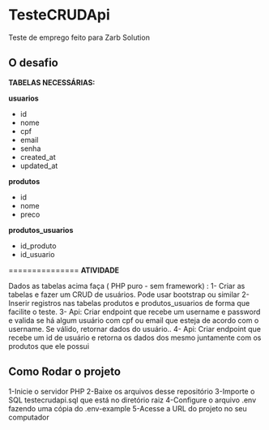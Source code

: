 # TesteCRUDApi
Teste de emprego feito para Zarb Solution

## O desafio

**TABELAS NECESSÁRIAS:**

**usuarios**

- id
- nome
- cpf
- email
- senha
- created_at
- updated_at

**produtos**

- id
- nome
- preco

**produtos_usuarios**

- id_produto
- id_usuario

===============
**ATIVIDADE**

Dados as tabelas acima faça ( PHP puro  - sem framework) :
1- Criar as tabelas e fazer um CRUD de usuários. Pode usar bootstrap ou similar
2- Inserir registros nas tabelas produtos e produtos_usuarios de forma que facilite o teste.
3- Api: Criar endpoint que recebe um username e password e valida se há algum usuário com cpf ou email que esteja de acordo com o username. Se válido, retornar dados do usuário..
4- Api: Criar endpoint que recebe um id de usuário e retorna os dados dos mesmo juntamente com os produtos que ele possui


## Como Rodar o projeto
1-Inicie o servidor PHP
2-Baixe os arquivos desse repositório
3-Importe o SQL testecrudapi.sql que está no diretório raiz
4-Configure o arquivo .env fazendo uma cópia do .env-example
5-Acesse a URL do projeto no seu computador
